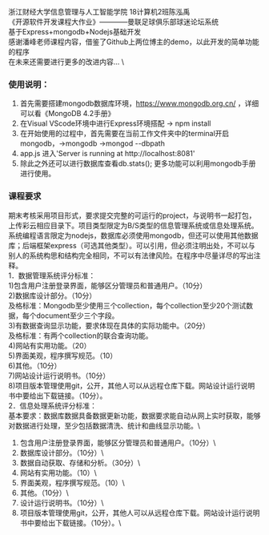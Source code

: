 浙江财经大学信息管理与人工智能学院 18计算机2班陈泓禹\
《开源软件开发课程大作业》————曼联足球俱乐部球迷论坛系统\
基于Express+mongodb+Nodejs基础开发\
感谢潘峰老师课程内容，借鉴了Github上两位博主的demo，以此开发的简单功能的程序\
在未来还需要进行更多的改进内容... \


### 使用说明：
1. 首先需要搭建mongodb数据库环境，https://www.mongodb.org.cn/ ，详细可以看《MongoDB 4.2手册》
2. 在Visual VScode环境中进行Express环境搭配 -> npm install
3. 在开始使用的过程中，首先需要在当前工作文件夹中的terminal开启mongodb，->mongodb ->mongod --dbpath
4. app.js 进入'Server is running at http://localhost:8081'
5. 除此之外还可以进行数据库查看db.stats(); 更多功能可以利用mongodb手册进行使用。

### 课程要求
期末考核采用项目形式，要求提交完整的可运行的project，与说明书一起打包，上传彩云相应目录下。项目类型限定为B/S类型的信息管理系统或信息处理系统。系统编程语言限定为nodejs，数据库必须使用mongodb，但还可以使用其他数据库；后端框架express（可选其他类型）。可以引用，但必须注明出处，不可以与别人的系统构思和结构完全相同，不可以有法律风险。在程序中尽量详尽的写出注释。\
1．数据管理系统评分标准： \
1)包含用户注册登录界面，能够区分管理员和普通用户。（10分） \
2)数据库设计部分。（10分） \
及格标准：Mongodb至少使用三个collection，每个collection至少20个测试数据，每个document至少三个字段。\
3)有数据查询显示功能，要求体现在具体的实际功能中。（20分）\
及格标准：有两个collection的联合查询功能。\
4)网站有实用功能。（20）\
5)界面美观，程序撰写规范。（10）\
6)其他。（10分）\
7)网站设计运行说明书。（10分）\
8)项目版本管理使用git，公开，其他人可以从远程仓库下载。网站设计运行说明书中要给出下载链接。（10分）。\
2．信息处理系统评分标准：\
基本要求：数据库数据具备数据更新功能，数据要求能自动从网上实时获取，能够对数据进行处理，至少包括数据清洗、统计和曲线显示功能。\
1)	包含用户注册登录界面，能够区分管理员和普通用户。（10分）\
2)	数据库设计部分。（10分）\
3)	数据自动获取、存储和分析。（30分）\
4)	网站有实用功能。（10）\
5)	界面美观，程序撰写规范。（10）\
6)	其他。（10分）\
7)	设计运行说明书。（10分）\
8) 项目版本管理使用git，公开，其他人可以从远程仓库下载。网站设计运行说明书中要给出下载链接。（10分）。\

